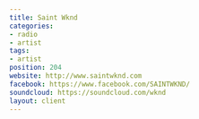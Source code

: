 ```yaml
---
title: Saint Wknd
categories:
- radio
- artist
tags:
- artist
position: 204
website: http://www.saintwknd.com
facebook: https://www.facebook.com/SAINTWKND/
soundcloud: https://soundcloud.com/wknd
layout: client
---
```


